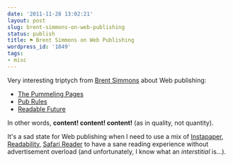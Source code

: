 ```yaml
---
date: '2011-11-28 13:02:21'
layout: post
slug: brent-simmons-on-web-publishing
status: publish
title: ⚑ Brent Simmons on Web Publishing
wordpress_id: '1849'
tags:
- misc
---
```


Very interesting triptych from [Brent Simmons][inessential] about Web publishing:

* [The Pummeling Pages](http://inessential.com/2011/11/22/the_pummeling_pages)
* [Pub Rules](http://inessential.com/2011/11/23/pub_rules)
* [Readable Future](http://inessential.com/2011/11/25/the_readable_future)

In other words, __content! content! content!__ (as in quality, not quantity).

It's a sad state for Web publishing when I need to use a mix of [Instapaper][instapaper], [Readability][readability], [Safari Reader][safari-reader] to have a sane reading experience without advertisement overload (and unfortunately, I know what an *interstitial* is...).

[inessential]: http://inessential.com/
[safari-reader]: http://www.apple.com/safari/whats-new.html#read
[instapaper]: http://www.instapaper.com/
[readability]: http://www.readability.com/
